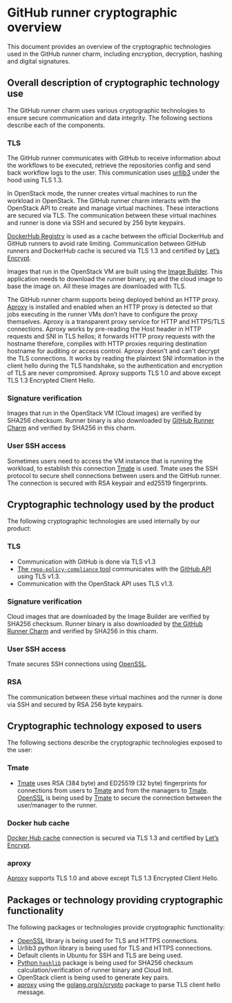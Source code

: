 <!-- vale Canonical.007-Headings-sentence-case = NO -->
# GitHub runner cryptographic overview
<!-- vale Canonical.007-Headings-sentence-case = YES -->
This document provides an overview of the cryptographic technologies used in the GitHub runner charm, including encryption, decryption, hashing and digital signatures.

## Overall description of cryptographic technology use
The GitHub runner charm uses various cryptographic technologies to ensure secure communication and data integrity. The following sections describe each of the components.

### TLS
The GitHub runner communicates with GitHub to receive information about the workflows to be executed, retrieve the repositories config and send back workflow logs to the user. This communication uses [urllib3](https://urllib3.readthedocs.io/en/stable/) under the hood using TLS 1.3.

In OpenStack mode, the runner creates virtual machines to run the workload in OpenStack. The GitHub runner charm interacts with the OpenStack API to create and manage virtual machines. These interactions are secured via TLS. The communication between these virtual machines and runner is done via SSH and secured by 256 byte keypairs.

[DockerHub Registry](https://charmhub.io/docker-registry) is used as a cache between the official DockerHub and GitHub runners to avoid rate limiting. Communication between GitHub runners and DockerHub cache is secured via TLS 1.3 and certified by [Let’s Encrypt](https://letsencrypt.org/).

Images that run in the OpenStack VM are built using the [Image Builder](https://github.com/canonical/github-runner-image-builder). This application needs to download the runner binary, yq and the cloud image to base the image on. All these images are downloaded with TLS.

The GitHub runner charm supports being deployed behind an HTTP proxy. [Aproxy](https://github.com/canonical/aproxy) is installed and enabled when an HTTP proxy is detected so that jobs executing in the runner VMs don’t have to configure the proxy themselves. Aproxy is a transparent proxy service for HTTP and HTTPS/TLS connections. Aproxy works by pre-reading the Host header in HTTP requests and SNI in TLS hellos; it forwards HTTP proxy requests with the hostname therefore, complies with HTTP proxies requiring destination hostname for auditing or access control. Aproxy doesn't and can't decrypt the TLS connections. It works by reading the plaintext SNI information in the client hello during the TLS handshake, so the authentication and encryption of TLS are never compromised. Aproxy supports TLS 1.0 and above except TLS 1.3 Encrypted Client Hello.

### Signature verification
Images that run in the OpenStack VM (Cloud images) are verified by SHA256 checksum. Runner binary is also downloaded by [GitHub Runner Charm](https://github.com/canonical/github-runner-operator) and verified by SHA256 in this charm.

### User SSH access
Sometimes users need to access the VM instance that is running the workload, to establish this connection [Tmate](https://github.com/tmate-io/tmate) is used. Tmate uses the SSH protocol to secure shell connections between users and the GitHub runner. The connection is secured with RSA keypair and ed25519 fingerprints.

## Cryptographic technology used by the product
The following cryptographic technologies are used internally by our product:

### TLS
- Communication with GitHub is done via TLS v1.3
- [The `repo-policy-compliance` tool](https://github.com/canonical/repo-policy-compliance) communicates with the [GitHub API](https://docs.github.com/en/rest?apiVersion=2022-11-28) using TLS v1.3.
- Communication with the OpenStack API uses TLS v1.3.

### Signature verification
Cloud images that are downloaded by the Image Builder are verified by SHA256 checksum. Runner binary is also downloaded by [the GitHub Runner Charm](https://github.com/canonical/github-runner-operator) and verified by SHA256 in this charm.

### User SSH access
Tmate secures SSH connections using [OpenSSL](https://www.openssl.org/).

<!-- vale Canonical.007-Headings-sentence-case = NO -->
### RSA
<!-- vale Canonical.007-Headings-sentence-case = YES -->
The communication between these virtual machines and the runner is done via SSH and secured by RSA 256 byte keypairs.

## Cryptographic technology exposed to users
The following sections describe the cryptographic technologies exposed to the user:

### Tmate
- [Tmate](https://tmate.io/) uses RSA (384 byte) and ED25519 (32 byte) fingerprints for connections from users to [Tmate](https://tmate.io/) and from the managers to [Tmate](https://tmate.io/). [OpenSSL](https://www.openssl.org/) is being used by [Tmate](https://tmate.io/) to secure the connection between the user/manager to the runner.

### Docker hub cache
[Docker Hub cache](https://github.com/canonical/docker-registry-charm) connection is secured via TLS 1.3 and certified by [Let’s Encrypt](https://letsencrypt.org/).

<!-- vale Canonical.007-Headings-sentence-case = NO -->
### aproxy
<!-- vale Canonical.007-Headings-sentence-case = YES -->
[Aproxy](https://github.com/canonical/aproxy) supports TLS 1.0 and above except TLS 1.3 Encrypted Client Hello.

## Packages or technology providing cryptographic functionality
The following packages or technologies provide cryptographic functionality:
- [OpenSSL](https://www.openssl.org/) library is being used for TLS and HTTPS connections.
- Urllib3 python library is being used for TLS and HTTPS connections.
- Default clients in Ubuntu for SSH and TLS are being used.
- [Python `hashlib`](https://docs.python.org/3/library/hashlib.html) package is being used for SHA256 checksum calculation/verification of runner binary and Cloud Init.
- OpenStack client is being used to generate key pairs.
- [aproxy](https://github.com/canonical/aproxy) using the [golang.org/x/crypto](http://golang.org/x/crypto) package to parse TLS client hello message.